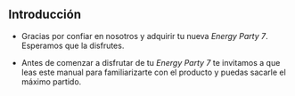 ## Introducción

* Gracias por confiar en nosotros y adquirir tu nueva *Energy Party 7*. Esperamos que la disfrutes.

* Antes de comenzar a disfrutar de tu *Energy Party 7* te invitamos a que leas este manual para familiarizarte con el producto y puedas sacarle el máximo partido.


